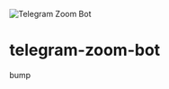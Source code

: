 ![Telegram Zoom Bot](https://github.com/joy-rosie/telegram-zoom-bot/workflows/Telegram%20Zoom%20Bot/badge.svg)
# telegram-zoom-bot


bump
